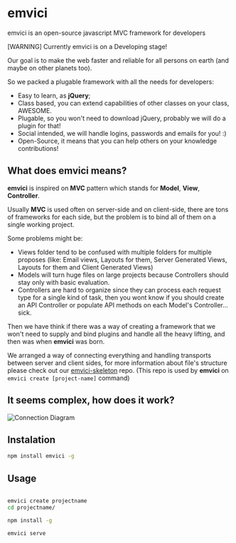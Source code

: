 emvici
=====================

emvici is an open-source javascript MVC framework for developers

[WARNING] Currently emvici is on a Developing stage!

Our goal is to make the web faster and reliable for all persons on earth (and maybe on other planets too).

So we packed a plugable framework with all the needs for developers:
* Easy to learn, as **jQuery**;
* Class based, you can extend capabilities of other classes on your class, AWESOME.
* Plugable, so you won't need to download jQuery, probably we will do a plugin for that!
* Social intended, we will handle logins, passwords and emails for you! :)
* Open-Source, it means that you can help others on your knowledge contributions!

## What does **emvici** means?

**emvici** is inspired on **MVC** pattern which stands for **Model**, **View**, **Controller**.

Usually **MVC** is used often on server-side and on client-side, there are tons of frameworks for each side, but the problem is to bind all of them on a single working project.

Some problems might be:
* Views folder tend to be confused with multiple folders for multiple proposes (like: Email views, Layouts for them, Server Generated Views, Layouts for them and Client Generated Views)
* Models will turn huge files on large projects because Controllers should stay only with basic evaluation.
* Controllers are hard to organize since they can process each request type for a single kind of task, then you wont know if you should create an API Controller or populate API methods on each Model's Controller... sick.

Then we have think if there was a way of creating a framework that we won't need to supply and bind plugins and handle all the heavy lifting, and then was when **emvici** was born.

We arranged a way of connecting everything and handling transports between server and client sides, for more information about file's structure please check out our [emvici-skeleton](https://github.com/emvici/skeleton) repo. (This repo is used by **emvici** on `emvici create [project-name]` command)

## It seems complex, how does it work?

![Connection Diagram](https://raw.githubusercontent.com/findhit/findhit-emvici/master/docs/img/connection-diagram.fw.png)

## Instalation

```bash
npm install emvici -g
```

## Usage

```bash

emvici create projectname
cd projectname/

npm install -g

emvici serve

```
